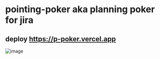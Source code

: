 # pointing-poker aka planning poker for jira

## deploy https://p-poker.vercel.app

![image](https://user-images.githubusercontent.com/67419233/137635182-1f37d0af-44d1-44a2-8f3c-7d39d2fc110d.png)
